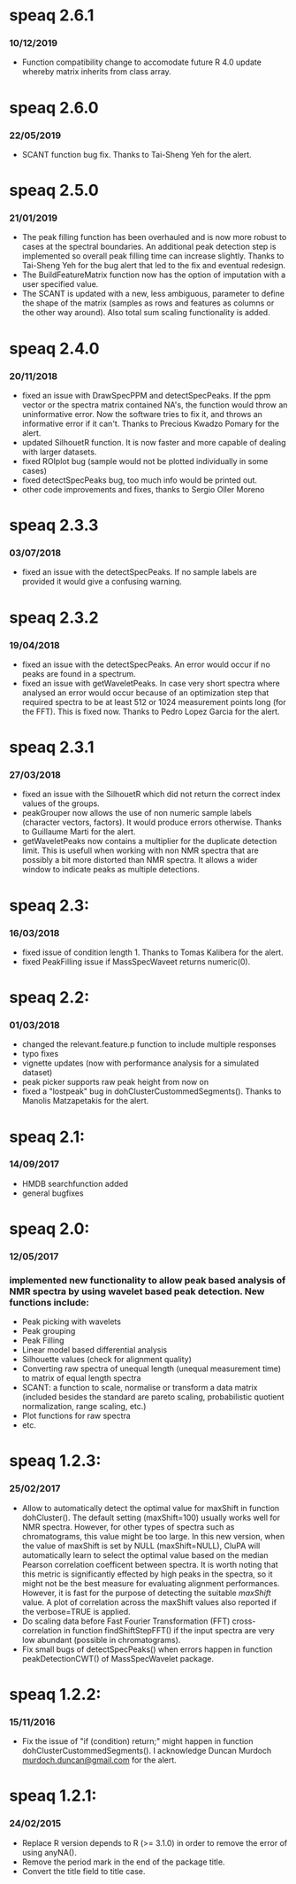 # speaq 2.6.1
### 10/12/2019

* Function compatibility change to accomodate future R 4.0 update whereby matrix inherits from class array. 


# speaq 2.6.0
### 22/05/2019

* SCANT function bug fix. Thanks to Tai-Sheng Yeh for the alert. 

# speaq 2.5.0
### 21/01/2019

* The peak filling function has been overhauled and is now more robust to cases at the spectral boundaries. An additional peak detection step is implemented so overall peak filling time can increase slightly. Thanks to Tai-Sheng Yeh for the bug alert that led to the fix and eventual redesign. 
* The BuildFeatureMatrix function now has the option of imputation with a user specified value.
* The SCANT is updated with a new, less ambiguous, parameter to define the shape of the matrix (samples as rows and features as columns or the other way around). Also total sum scaling functionality is added.

# speaq 2.4.0
### 20/11/2018

* fixed an issue with DrawSpecPPM and detectSpecPeaks. If the ppm vector or the spectra matrix contained NA's, the function would throw an uninformative error. Now the software tries to fix it, and throws an informative error if it can't. Thanks to Precious Kwadzo Pomary for the alert.
* updated SilhouetR function. It is now faster and more capable of dealing with larger datasets. 
* fixed ROIplot bug (sample would not be plotted individually in some cases)
* fixed detectSpecPeaks bug, too much info would be printed out.
* other code improvements and fixes, thanks to Sergio Oller Moreno

# speaq 2.3.3
### 03/07/2018

* fixed an issue with the detectSpecPeaks. If no sample labels are provided it would give a confusing warning. 


# speaq 2.3.2
### 19/04/2018

* fixed an issue with the detectSpecPeaks. An error would occur if no peaks are found in a spectrum.
* fixed an issue with getWaveletPeaks. In case very short spectra where analysed an error would occur because of an optimization step that required spectra to be at least 512 or 1024 measurement points long (for the FFT). This is fixed now. Thanks to Pedro Lopez Garcia for the alert.


# speaq 2.3.1
### 27/03/2018

* fixed an issue with the SilhouetR which did not return the correct index values of the groups.
* peakGrouper now allows the use of non numeric sample labels (character vectors, factors). It would produce errors otherwise. Thanks to Guillaume Marti for the alert.
* getWaveletPeaks now contains a multiplier for the duplicate detection limit. This is usefull when working with non NMR spectra that are possibly a bit more distorted than NMR spectra. It allows a wider window to indicate peaks as multiple detections.


# speaq 2.3:
### 16/03/2018

* fixed issue of condition length 1. Thanks to Tomas Kalibera for the alert.
* fixed PeakFilling issue if MassSpecWaveet returns numeric(0).


# speaq 2.2:
### 01/03/2018

* changed the relevant.feature.p function to include multiple responses
* typo fixes
* vignette updates (now with performance analysis for a simulated dataset)
* peak picker supports raw peak height from now on
* fixed a "lostpeak" bug in dohClusterCustommedSegments(). Thanks to Manolis Matzapetakis for the alert.


# speaq 2.1:
### 14/09/2017

* HMDB searchfunction added
* general bugfixes


# speaq 2.0:
### 12/05/2017

### implemented new functionality to allow peak based analysis of NMR spectra by using wavelet based peak detection. New functions include:

* Peak picking with wavelets
* Peak grouping
* Peak Filling
* Linear model based differential analysis
* Silhouette values (check for alignment quality)
* Converting raw spectra of unequal length (unequal measurement time) to matrix of equal length spectra
* SCANT: a function to scale, normalise or transform a data matrix (included besides the standard are pareto scaling, probabilistic quotient normalization, range scaling, etc.)
* Plot functions for raw spectra
* etc.


# speaq 1.2.3:
### 25/02/2017

* Allow to automatically detect the optimal value for maxShift in function dohCluster(). The default setting (maxShift=100) usually works well for NMR spectra. However, for other types of spectra such as chromatograms, this value might be too large. In this new version, when the value of maxShift is set by NULL (maxShift=NULL), CluPA will automatically learn to select the optimal value based on the median Pearson correlation coefficent between spectra. It is worth noting that this metric is significantly effected by high peaks in the spectra, so it might not be the best measure for evaluating alignment performances. However, it is fast for the purpose of detecting the suitable *maxShift* value. A plot of correlation across the maxShift values also reported if the verbose=TRUE is applied.
* Do scaling data before Fast Fourier Transformation (FFT) cross-correlation in function findShiftStepFFT() if the input spectra are very low abundant (possible in chromatograms).
* Fix small bugs of detectSpecPeaks() when errors happen in function peakDetectionCWT() of MassSpecWavelet package.


# speaq 1.2.2:
### 15/11/2016

* Fix the issue of "if (condition) return;" might happen in function dohClusterCustommedSegments(). I acknowledge Duncan Murdoch <murdoch.duncan@gmail.com> for the alert.


# speaq 1.2.1:
### 24/02/2015

* Replace R version depends to R (>= 3.1.0) in order to remove the error of using anyNA().
* Remove the period mark in the end of the package title.
* Convert the title field to title case.
